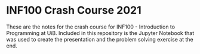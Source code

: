 # INF100 Crash Course 2021

These are the notes for the crash course for INF100 - Introduction to Programming at UiB. Included in this repository is the Jupyter Notebook that was used to create the presentation and the problem solving exercise at the end.